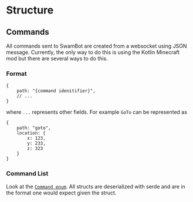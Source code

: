 # Structure

## Commands

All commands sent to SwamBot are created from a websocket using JSON message. Currently, the only way to do
this is using the Kotlin Minecraft mod but there are several ways to do this.

### Format

```json5
{
    path: "{command idenitifier}",
    // ...
}
```
where `...` represents other fields. For example `GoTo` can be represented as 
```json5
{
    path: "goto",
    location: {
        x: 123,
        y: 233,
        z: 323
    }
}
```

### Command List
Look at the [`Command enum`](https://github.com/andrewgazelka/SwarmBot/blob/4af097100206db7a7c8e651faaeec2bd43ec21e8/src/client/commands.rs#L73-L77). All
structs are deserialized with serde and are in the format one would expect given the struct.
